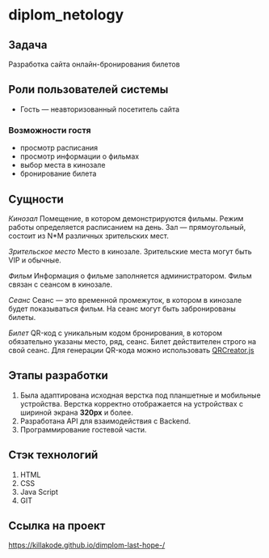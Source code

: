 # diplom_netology
## **Задача**
Разработка сайта онлайн-бронирования билетов 

## Роли пользователей системы

-   Гость — неавторизованный посетитель сайта

### Возможности гостя

-   просмотр расписания
-   просмотр информации о фильмах
-   выбор места в кинозале
-   бронирование билета

## Сущности

_Кинозал_  Помещение, в котором демонстрируются фильмы. Режим работы определяется расписанием на день. Зал — прямоугольный, состоит из N*M различных зрительских мест.

_Зрительское место_  Место в кинозале. Зрительские места могут быть VIP и обычные.

_Фильм_  Информация о фильме заполняется администратором. Фильм связан с сеансом в кинозале.

_Сеанс_  Сеанс — это временной промежуток, в котором в кинозале будет показываться фильм. На сеанс могут быть забронированы билеты.

_Билет_  QR-код c уникальным кодом бронирования, в котором обязательно указаны место, ряд, сеанс. Билет действителен строго на свой сеанс. Для генерации QR-кода можно использовать [QRCreator.js](https://github.com/slesareva-gala/QR-Code)

## Этапы разработки

1.  Была адаптирована исходная верстка под планшетные и мобильные устройства.
Верстка корректно отображается на устройствах с шириной экрана **320px** и более.
2. Разработана API для взаимодействия с Backend.
3. Программирование гостевой части.

## Стэк технологий
1. HTML
2. CSS
3. Java Script
4. GIT

## Ссылка на проект
https://killakode.github.io/dimplom-last-hope-/
